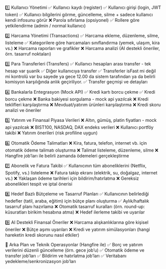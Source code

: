 1️⃣ Kullanıcı Yönetimi
✅ Kullanıcı kaydı (register)
✅ Kullanıcı girişi (login, JWT token)
✅ Kullanıcı bilgilerini görme, güncelleme, silme + sadece kullanıcı kendi infosunu görür
❌ Parola sıfırlama (opsiyonel)
✅ Rollere göre yetkilendirme (admin / normal kullanıcı)

2️⃣ Harcama Yönetimi (Transactions)
✅ Harcama ekleme, düzenleme, silme, listeleme
✅ Kategorilere göre harcamaları sınıflandırma (yemek, ulaşım, kira vs.)
❌ Harcama raporları ve grafikler
❌ Harcama analizi (AI destekli öneriler, örn. tasarruf noktaları)

3️⃣ Para Transferleri (Transfers)
✅ Kullanıcı hesapları arası transfer - tek hesap var şuanlk
✅ Diğer kullanıcıya transfer
✅ Transferler isFast mi değil mi kontrolü var bu sayede ya gece 12.00 da sistem tarafından ya da belirli komisyon karşılığında anlık geçiriliyor.
✅ Transfer geçmişi ve detayları

4️⃣ Bankalarla Entegrasyon (Mock API)
✅ Kredi kartı borcu çekme
✅ Kredi borcu çekme
❌ Banka bakiyesi sorgulama - mock api yazılcak
❌ Kredi teklifleri karşılaştırma
❌ Mevduat/yatırım ürünleri karşılaştırma
❌ Kredi skoru analizi ve öneriler

5️⃣ Yatırım ve Finansal Piyasa Verileri
❌ Altın, gümüş, platin fiyatları - mock api yazılcak
❌ BIST100, NASDAQ, DAX endeks verileri
❌ Kullanıcı portföy takibi
❌ Yatırım önerileri (risk profiline uygun)

6️⃣ Otomatik Ödeme Talimatları
❌ Kira, fatura, telefon, internet vb. için otomatik ödeme talimatı oluşturma
❌ Talimat listeleme, düzenleme, silme
❌ Hangfire job’ları ile belirli zamanda ödemeleri gerçekleştirme

7️⃣ Abonelik ve Fatura Takibi
✅ Kullanıcının tüm aboneliklerini (Netflix, Spotify, vs.) listeleme
❌ Fatura takip ekranı (elektrik, su, doğalgaz, internet vs.)
❌ Yaklaşan ödeme tarihleri için bildirim/hatırlatma
❌ Gereksiz abonelikleri tespit ve iptal önerisi

8️⃣ Hedef Bazlı Bütçeleme ve Tasarruf Planları
✅ Kullanıcının belirlediği hedefler (tatil, araba, eğitim) için bütçe planı oluşturma
✅ Aylık/haftalık tasarruf planı hazırlama
❌ Otomatik tasarruf kuralları (örn. round-up: küsuratları birikim hesabına atma)
❌ Hedef ilerleme takibi ve uyarılar

9️⃣ AI Destekli Finansal Öneriler
❌ Harcama alışkanlıklarına göre kişisel öneriler
❌ Bütçe aşımı uyarıları
❌ Kredi ve yatırım simülasyonları (hangi hareketin kredi skorunu nasıl etkiler)

🔄 Arka Plan ve Teknik Operasyonlar (Hangfire ile)
✅ Borç ve yatırım verilerini düzenli güncelleme (örn. gece job’u)
✅ Otomatik ödeme ve transfer job’ları
✅ Bildirim ve hatırlatma job’ları
✅ Veritabanı yedekleme/senkronizasyon job’ları

